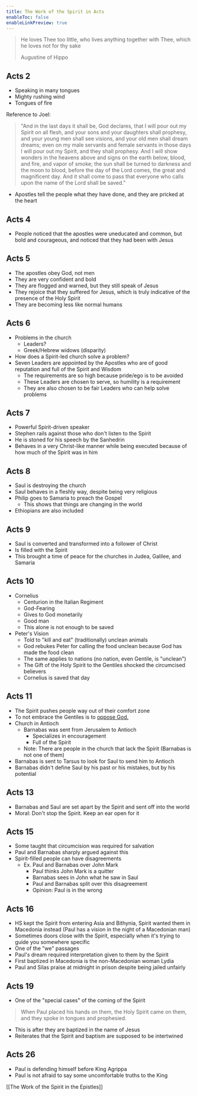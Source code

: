 ```yaml
---
title: The Work of the Spirit in Acts
enableToc: false
enableLinkPreview: true
---
```


> He loves Thee too little, who lives anything together with Thee, which he loves not for thy sake 
>
>Augustine of Hippo

## Acts 2

- Speaking in many tongues
- Mighty rushing wind
- Tongues of fire

 Reference to Joel:
 
> "And in the last days it shall be, God declares, that I will pour out my Spirit on all flesh, and your sons and your daughters shall prophesy, and your young men shall see visions, and your old men shall dream dreams; even on my male servants and female servants in those days I will pour out my Spirit, and they shall prophesy. And I will show wonders in the heavens above and signs on the earth below, blood, and fire, and vapor of smoke; the sun shall be turned to darkness and the moon to blood, before the day of the Lord comes, the great and magnificent day. And it shall come to pass that everyone who calls upon the name of the Lord shall be saved."

- Apostles tell the people what they have done, and they are pricked at the heart

## Acts 4

- People noticed that the apostles were uneducated and common, but bold and courageous, and noticed that they had been with Jesus

## Acts 5

- The apostles obey God, not men
- They are very confident and bold
- They are flogged and warned, but they still speak of Jesus
- They rejoice that they suffered for Jesus, which is truly indicative of the presence of the Holy Spirit
- They are becoming less like normal humans

## Acts 6

- Problems in the church
	- Leaders?
	- Greek/Hebrew widows (disparity)
- How does a Spirit-led church solve a problem?
- Seven Leaders are appointed by the Apostles who are of good reputation and full of the Spirit and Wisdom
	- The requirements are so high because pride/ego is to be avoided
	- These Leaders are chosen to serve, so humility is a requirement
	- They are also chosen to be fair Leaders who can help solve problems

## Acts 7

- Powerful Spirit-driven speaker
- Stephen rails against those who don't listen to the Spirit
- He is stoned for his speech by the Sanhedrin
- Behaves in a very Christ-like manner while being executed because of how much of the Spirit was in him

## Acts 8

- Saul is destroying the church
- Saul behaves in a fleshly way, despite being very religious
- Philip goes to Samaria to preach the Gospel
	- This shows that things are changing in the world
- Ethiopians are also included

## Acts 9

- Saul is converted and transformed into a follower of Christ
- Is filled with the Spirit
- This brought a time of peace for the churches in Judea, Galilee, and Samaria

## Acts 10

- Cornelius
	- Centurion in the Italian Regiment
	- God-Fearing
	- Gives to God monetarily
	- Good man
	- This alone is not enough to be saved
- Peter's Vision
	- Told to "kill and eat" (traditionally) unclean animals
	- God rebukes Peter for calling the food unclean because God has made the food clean
	- The same applies to nations (no nation, even Gentile, is "unclean")
	- The Gift of the Holy Spirit to the Gentiles shocked the circumcised believers
	- Cornelius is saved that day

## Acts 11

- The Spirit pushes people way out of their comfort zone
- To not embrace the Gentiles is to <u>oppose God.</u>
- Church in Antioch
	- Barnabas was sent from Jerusalem to Antioch
		- Specializes in encouragement
		- Full of the Spirit
	- Note: There are people in the church that lack the Spirit (Barnabas is not one of them)
- Barnabas is sent to Tarsus to look for Saul to send him to Antioch
- Barnabas didn't define Saul by his past or his mistakes, but by his potential

## Acts 13

 - Barnabas and Saul are set apart by the Spirit and sent off into the world
 - Moral: Don't stop the Spirit. Keep an ear open for it

## Acts 15

- Some taught that circumcision was required for salvation
- Paul and Barnabas sharply argued against this
- Spirit-filled people can have disagreements
	- Ex. Paul and Barnabas over John Mark
		- Paul thinks John Mark is a quitter
		- Barnabas sees in John what he saw in Saul
		- Paul and Barnabas split over this disagreement
		- Opinion: Paul is in the wrong

## Acts 16

- HS kept the Spirit from entering Asia and Bithynia, Spirit wanted them in Macedonia instead (Paul has a vision in the night of a Macedonian man)
- Sometimes doors close with the Spirit, especially when it's trying to guide you somewhere specific
- One of the "we" passages
- Paul's dream required interpretation given to them by the Spirit
- First baptized in Macedonia is the non-Macedonian woman Lydia
- Paul and Silas praise at midnight in prison despite being jailed unfairly

## Acts 19

- One of the "special cases" of the coming of the Spirit
  
> When Paul placed his hands on them, the Holy Spirit came on them, and they spoke in tongues and prophesied.

- This is after they are baptized in the name of Jesus
- Reiterates that the Spirit and baptism are supposed to be intertwined

## Acts 26

- Paul is defending himself before King Agrippa
- Paul is not afraid to say some uncomfortable truths to the King

[[The Work of the Spirit in the Epistles]]